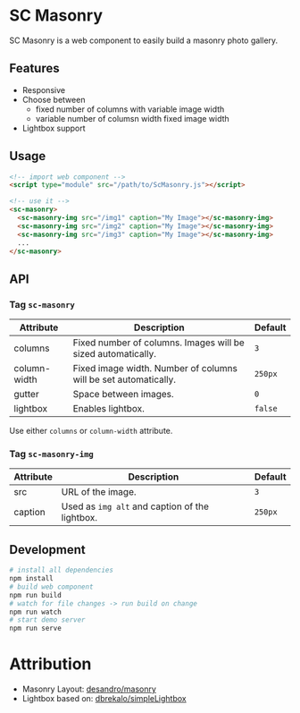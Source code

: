 # SC Masonry
SC Masonry is a web component to easily build a masonry photo gallery.

## Features
- Responsive
- Choose between
  - fixed number of columns with variable image width
  - variable number of columsn width fixed image width
- Lightbox support

## Usage
```html
<!-- import web component -->
<script type="module" src="/path/to/ScMasonry.js"></script>

<!-- use it -->
<sc-masonry>
  <sc-masonry-img src="/img1" caption="My Image"></sc-masonry-img>
  <sc-masonry-img src="/img2" caption="My Image"></sc-masonry-img>
  <sc-masonry-img src="/img3" caption="My Image"></sc-masonry-img>
  ...
</sc-masonry>
```

## API

### Tag `sc-masonry`

| Attribute    | Description                                                     | Default |
|--------------|-----------------------------------------------------------------|---------|
| columns      | Fixed number of columns. Images will be sized automatically.    | `3`     |
| column-width | Fixed image width. Number of columns will be set automatically. | `250px` |
| gutter       | Space between images.                                           | `0`     |
| lightbox     | Enables lightbox.                                               | `false` |

Use either `columns` or `column-width` attribute.

### Tag `sc-masonry-img`

| Attribute | Description                                    | Default |
|-----------|------------------------------------------------|---------|
| src       | URL of the image.                              | `3`     |
| caption   | Used as `img alt` and caption of the lightbox. | `250px` |

## Development
```bash
# install all dependencies
npm install
# build web component
npm run build
# watch for file changes -> run build on change
npm run watch
# start demo server
npm run serve
```

# Attribution
- Masonry Layout: [desandro/masonry](https://github.com/desandro/masonry)
- Lightbox based on: [dbrekalo/simpleLightbox](https://github.com/dbrekalo/simpleLightbox)
